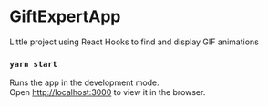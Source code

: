 # GiftExpertApp

Little project using React Hooks to find and display GIF animations

### `yarn start`

Runs the app in the development mode.<br />
Open [http://localhost:3000](http://localhost:3000) to view it in the browser.

